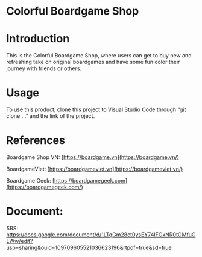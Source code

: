 # Colorful Boardgame Shop

# Introduction

This is the Colorful Boardgame Shop, where users can get to buy new and refreshing take on original boardgames and have some fun color their journey with friends or others.

# Usage

To use this product, clone this project to Visual Studio Code through “git clone …” and the link of the project.

# References

Boardgame Shop VN: [https://boardgame.vn](https://boardgame.vn/)

BoardgameViet: [https://boardgameviet.vn](https://boardgameviet.vn/)

Boardgame Geek: [https://boardgamegeek.com](https://boardgamegeek.com/)

# Document:

SRS: https://docs.google.com/document/d/1LTqGm28ct0ysEY74IFGxNR0tOMfuCLWw/edit?usp=sharing&ouid=109709605521036623196&rtpof=true&sd=true

